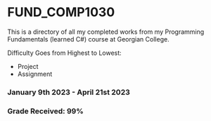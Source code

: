 # FUND_COMP1030

This is a directory of all my completed works from my Programming Fundamentals (learned C#) course at Georgian College.

Difficulty Goes from Highest to Lowest:
- Project
- Assignment

### January 9th 2023 - April 21st 2023
### Grade Received: 99%
